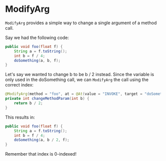 # ModifyArg

`ModifyArg` provides a simple way to change a single argument of a method call.

Say we had the following code:

```java
public void foo(float f) {
    String a = f.toString();
    int b = f / 4;
    doSomething(a, b, f);
}
```

Let's say we wanted to change b to be b / 2 instead. Since the variable is only used in the doSomething call, we can `ModifyArg` the call using the correct index:

```java
@ModifyArg(method = "foo", at = @At(value = "INVOKE", target = "doSomething(Ljava/lang/String;IF)V"), index = 1) // gets the 1st (0-indexed) variable
private int changeMethodParam(int b) {
    return b / 2;
}
```

This results in:

```java
public void foo(float f) {
    String a = f.toString();
    int b = f / 4;
    doSomething(a, b / 2, f);
}
```

Remember that index is 0-indexed!
